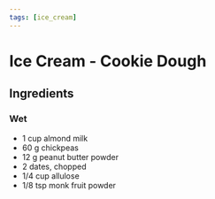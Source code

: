 ```yaml
---
tags: [ice_cream]
---
```


# Ice Cream - Cookie Dough

## Ingredients

### Wet

- 1 cup almond milk
- 60 g chickpeas
- 12 g peanut butter powder
- 2 dates, chopped
- 1/4 cup allulose
- 1/8 tsp monk fruit powder
